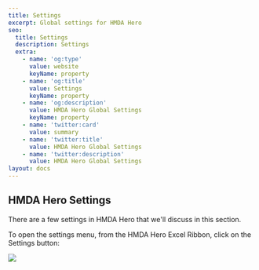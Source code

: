 ```yaml
---
title: Settings
excerpt: Global settings for HMDA Hero
seo:
  title: Settings
  description: Settings
  extra:
    - name: 'og:type'
      value: website
      keyName: property
    - name: 'og:title'
      value: Settings
      keyName: property
    - name: 'og:description'
      value: HMDA Hero Global Settings
      keyName: property
    - name: 'twitter:card'
      value: summary
    - name: 'twitter:title'
      value: HMDA Hero Global Settings
    - name: 'twitter:description'
      value: HMDA Hero Global Settings
layout: docs
---
```

## HMDA Hero Settings

There are a few settings in HMDA Hero that we'll discuss in this section.

To open the settings menu, from the HMDA Hero Excel Ribbon, click on the Settings button:



![](/images/SettingsMenu.png)
